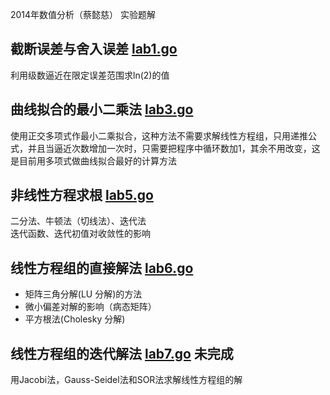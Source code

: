 2014年数值分析（蔡懿慈） 实验题解

## 截断误差与舍入误差 [lab1.go](#file-lab1-go)

利用级数逼近在限定误差范围求ln(2)的值


## 曲线拟合的最小二乘法   [lab3.go](#file-lab3-go)

使用正交多项式作最小二乘拟合，这种方法不需要求解线性方程组，只用递推公式，并且当逼近次数增加一次时，只需要把程序中循环数加1，其余不用改变，这是目前用多项式做曲线拟合最好的计算方法

## 非线性方程求根 [lab5.go](#file-lab5-go)

二分法、牛顿法（切线法）、迭代法  
迭代函数、迭代初值对收敛性的影响

## 线性方程组的直接解法 [lab6.go](#file-lab6-go)

* 矩阵三角分解(LU 分解)的方法  
* 微小偏差对解的影响（病态矩阵）  
* 平方根法(Cholesky 分解)

## 线性方程组的迭代解法 [lab7.go](#file-lab7-go) 未完成  

用Jacobi法，Gauss-Seidel法和SOR法求解线性方程组的解
